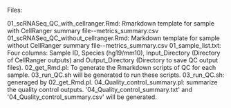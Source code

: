 Files:

01_scRNASeq_QC_with_cellranger.Rmd: Rmarkdown template for sample with CellRanger summary file--metrics_summary.csv
01_scRNASeq_QC_without_cellranger.Rmd: Markdown template for sample without CellRanger summary file--metrics_summary.csv
01_sample_list.txt: Four columns: Sample ID, Species (hg19/mm10), Input_Directory (Directory of CellRanger outputs) and Output_Directory (Directory to save QC output files).
02_get_Rmd.pl: To generate the Rmarkdown scripts of QC for each sample. 03_run_QC.sh will be generated to run these scripts.
03_run_QC.sh: generaged by 02_get_Rmd.pl.
04_Quality_control_summary.pl: summarize the quality control outputs. '04_Quality_control_summary.txt' and '04_Quality_control_summary.csv' will be generated.
